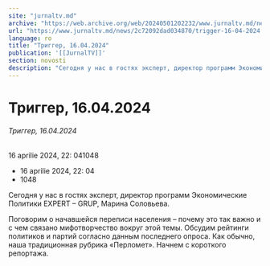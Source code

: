 ```yaml
---
site: "jurnaltv.md"
archive: "https://web.archive.org/web/20240501202232/www.jurnaltv.md/news/2c72092dad034870/trigger-16-04-2024.html"
url: "https://www.jurnaltv.md/news/2c72092dad034870/trigger-16-04-2024.html"
language: ro
title: "Триггер, 16.04.2024"
publication: '[[JurnalTV]]'
section: novosti
description: "Сегодня у нас в гостях эксперт, директор программ Экономические Политики EXPERT – GRUP, Марина Соловьева."
---
```


# Триггер, 16.04.2024

###### Триггер, 16.04.2024

16 aprilie 2024, 22: 041048

- 16 aprilie 2024, 22: 04
- 1048

Сегодня у нас в гостях эксперт, директор программ Экономические Политики EXPERT – GRUP, Марина Соловьева.

Поговорим о начавшейся переписи населения – почему это так важно и с чем связано мифотворчество вокруг этой темы. Обсудим рейтинги политиков и партий согласно данным последнего опроса. Как обычно, наша традиционная рубрика «Перломет». Начнем с короткого репортажа.